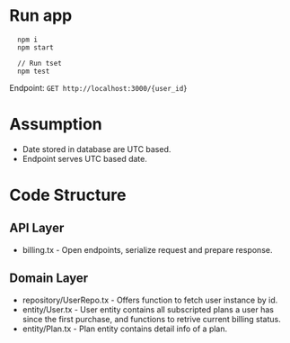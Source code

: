 
# Run app

```
  npm i
  npm start

  // Run tset
  npm test
```

Endpoint: `GET http://localhost:3000/{user_id}`

# Assumption
- Date stored in database are UTC based. 
- Endpoint serves UTC based date.

# Code Structure
## API Layer
- billing.tx - Open endpoints, serialize request and prepare response.
## Domain Layer
- repository/UserRepo.tx - Offers function to fetch user instance by id.
- entity/User.tx - User entity contains all subscripted plans a user has since the first purchase, and functions to retrive current billing status.
- entity/Plan.tx - Plan entity contains detail info of a plan.